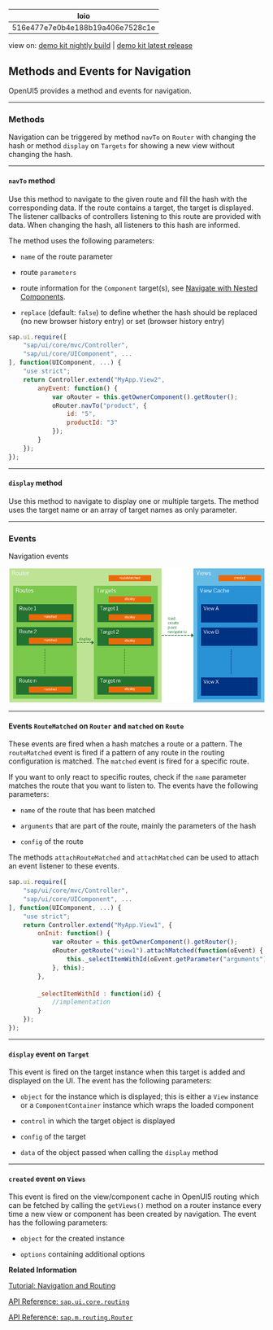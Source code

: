 <!-- loio516e477e7e0b4e188b19a406e7528c1e -->

| loio |
| -----|
| 516e477e7e0b4e188b19a406e7528c1e |

<div id="loio">

view on: [demo kit nightly build](https://openui5nightly.hana.ondemand.com/#/topic/516e477e7e0b4e188b19a406e7528c1e) | [demo kit latest release](https://openui5.hana.ondemand.com/#/topic/516e477e7e0b4e188b19a406e7528c1e)</div>

## Methods and Events for Navigation

OpenUI5 provides a method and events for navigation.

***

### Methods

Navigation can be triggered by method `navTo` on `Router` with changing the hash or method `display` on `Targets` for showing a new view without changing the hash.

***

#### `navTo` method

Use this method to navigate to the given route and fill the hash with the corresponding data. If the route contains a target, the target is displayed. The listener callbacks of controllers listening to this route are provided with data. When changing the hash, all listeners to this hash are informed.

The method uses the following parameters:

-   `name` of the route parameter

-   route `parameters`

-   route information for the `Component` target\(s\), see [Navigate with Nested Components](Navigate_with_Nested_Components_8e9d6e4.md).

-   `replace` \(default: `false`\) to define whether the hash should be replaced \(no new browser history entry\) or set \(browser history entry\)


```js
sap.ui.require([
    "sap/ui/core/mvc/Controller",
    "sap/ui/core/UIComponent", ...
], function(UIComponent, ...) {
    "use strict";
    return Controller.extend("MyApp.View2",
        anyEvent: function() {
            var oRouter = this.getOwnerComponent().getRouter();
            oRouter.navTo("product", {
                id: "5",
                productId: "3"
            });
        }
    });
});

```

***

#### `display` method

Use this method to navigate to display one or multiple targets. The method uses the target name or an array of target names as only parameter.

***

### Events

  
  
<a name="loio516e477e7e0b4e188b19a406e7528c1e__fig_srm_3dn_1w"/>Navigation events

 ![](images/loio6f245c0eaeae44eaac6413c726661223_LowRes.png "Navigation events") 

***

#### Events `RouteMatched` on `Router` and `matched` on `Route`

These events are fired when a hash matches a route or a pattern. The `routeMatched` event is fired if a pattern of any route in the routing configuration is matched. The `matched` event is fired for a specific route.

If you want to only react to specific routes, check if the `name` parameter matches the route that you want to listen to. The events have the following parameters:

-   `name` of the route that has been matched

-   `arguments` that are part of the route, mainly the parameters of the hash

-   `config` of the route


The methods `attachRouteMatched` and `attachMatched` can be used to attach an event listener to these events.

```js
sap.ui.require([
    "sap/ui/core/mvc/Controller",
    "sap/ui/core/UIComponent", ...
], function(UIComponent, ...) {
    "use strict";
    return Controller.extend("MyApp.View1", {
        onInit: function() {
            var oRouter = this.getOwnerComponent().getRouter();
            oRouter.getRoute("view1").attachMatched(function(oEvent) {
                this._selectItemWithId(oEvent.getParameter("arguments").id);
            }, this);
        },
    
        _selectItemWithId : function(id) {
            //implementation
        }
    });
});
```

***

#### `display` event on `Target`

This event is fired on the target instance when this target is added and displayed on the UI. The event has the following parameters:

-   `object` for the instance which is displayed; this is either a `View` instance or a `ComponentContainer` instance which wraps the loaded component

-   `control` in which the target object is displayed

-   `config` of the target

-   `data` of the object passed when calling the `display` method


***

#### `created` event on `Views`

This event is fired on the view/component cache in OpenUI5 routing which can be fetched by calling the `getViews()` method on a router instance every time a new view or component has been created by navigation. The event has the following parameters:

-   `object` for the created instance

-   `options` containing additional options


**Related Information**  


[Tutorial: Navigation and Routing](Navigation_and_Routing_1b6dcd3.md "OpenUI5 comes with a powerful routing API that helps you control the state of your application efficiently. This tutorial will illustrate all major features and APIs related to navigation and routing in OpenUI5 apps by creating a simple and easy to understand mobile app. It represents a set of best practices for applying the navigation and routing features of OpenUI5 to your applications.")

[API Reference: `sap.ui.core.routing`](https://openui5.hana.ondemand.com/#docs/api/symbols/sap.ui.core.routing.html)

[API Reference: `sap.m.routing.Router`](https://openui5.hana.ondemand.com/#docs/api/symbols/sap.m.routing.Router.html)

